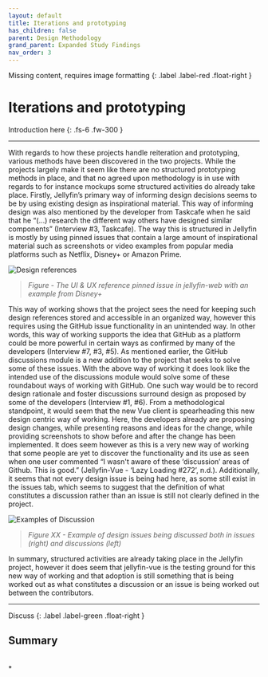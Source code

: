```yaml
---
layout: default
title: Iterations and prototyping
has_children: false
parent: Design Methodology
grand_parent: Expanded Study Findings
nav_order: 3
---
```

Missing content, requires image formatting
{: .label .label-red .float-right }
# Iterations and prototyping
Introduction here
{: .fs-6 .fw-300 }

---

With regards to how these projects handle reiteration and prototyping, various methods have been discovered in the two projects. While the projects largely make it seem like there are no structured prototyping methods in place, and that no agreed upon methodology is in use with regards to for instance mockups some structured activities do already take place. Firstly, Jellyfin’s primary way of informing design decisions seems to be by using existing design as inspirational material. This way of informing design was also mentioned by the developer from Taskcafe when he said that he “(...) research the different way others have designed similar components” (Interview #3, Taskcafe). The way this is structured in Jellyfin is mostly by using pinned issues that contain a large amount of inspirational material such as screenshots or video examples from popular media platforms such as Netflix, Disney+ or Amazon Prime.  

![Design references](/FLOSSUX/images/prototype_examples.png)  

> *Figure - The UI & UX reference pinned issue in jellyfin-web with an example from Disney+*  

This way of working shows that the project sees the need for keeping such design references stored and accessible in an organized way, however this requires using the GitHub issue functionality in an unintended way. In other words, this way of working supports the idea that GitHub as a platform could be more powerful in certain ways as confirmed by many of the developers (Interview #7, #3, #5). As mentioned earlier, the GitHub discussions module is a new addition to the project that seeks to solve some of these issues. With the above way of working it does look like the intended use of the discussions module would solve some of these roundabout ways of working with GitHub.
One such way would be to record design rationale and foster discussions surround design as proposed by some of the developers (Interview #1, #6). From a methodological standpoint, it would seem that the new Vue client is spearheading this new design centric way of working. Here, the developers already are proposing design changes, while presenting reasons and ideas for the change, while providing screenshots to show before and after the change has been implemented. It does seem however as this is a very new way of working that some people are yet to discover the functionality and its use as seen when one user commented “I wasn't aware of these ‘discussion’ areas of Github. This is good.” (Jellyfin-Vue - ‘Lazy Loading #272’, n.d.). Additionally, it seems that not every design issue is being had here, as some still exist in the issues tab, which seems to suggest that the definition of what constitutes a discussion rather than an issue is still not clearly defined in the project.  

![Examples of Discussion](/FLOSSUX/images/discussion_examples.png)  

> *Figure XX - Example of design issues being discussed both in issues (right) and discussions (left)*  

In summary, structured activities are already taking place in the Jellyfin project, however it does seem that jellyfin-vue is the testing ground for this new way of working and that adoption is still something that is being worked out as what constitutes a discussion or an issue is being worked out between the contributors.  

---
Discuss 
{: .label .label-green .float-right }
## Summary
<br/>
*
